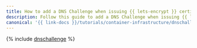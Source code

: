 ```yaml
---
title: How to add a DNS Challenge when issuing {{ lets-encrypt }} certificates
description: Follow this guide to add a DNS Challenge when issuing {{ lets-encrypt }} certificates.
canonical: '{{ link-docs }}/tutorials/container-infrastructure/dnschallenge'
---
```


{% include [dnschallenge](../../_tutorials/k8s/dnschallenge.md) %}